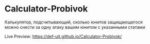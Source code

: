 # Calculator-Probivok
Калькулятор, подсчитывающий, сколько юнитов защищающегося можно снести за одну атаку вашим юнитом с указанными статами

Live Preview: https://def-uit.github.io/Calculator-Probivok/
